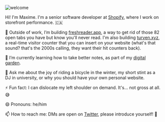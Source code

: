 ![welcome](https://user-images.githubusercontent.com/8457808/87365955-84d22000-c545-11ea-87ab-541778ee149a.gif)

Hi! I'm Maxime. I'm a senior software developer at [Shopify](https://www.shopify.ca/), where I work on storefront performance. 🇨🇦

🔭 Outside of work, I’m building [freshreader.app](https://freshreader.app/), a way to get rid of those 82 open tabs you have but know you'll never read. I'm also building [turven.xyz](https://turven.xyz/), a real-time visitor counter that you can insert on your website (what's that sound? that's the 2000s calling, they want their hit counters back).

🌱 I’m currently learning how to take better notes, as part of my [digital garden](https://maximevaillancourt.com/notes).

💬 Ask me about the joy of riding a bicycle in the winter, my short stint as a DJ in university, or why you should have your own personal website.

⚡ Fun fact: I can dislocate my left shoulder on demand. It's... not gross at all. 😅

😄 Pronouns: he/him

📫 How to reach me: DMs are open on [Twitter](https://twitter.com/vaillancourtmax), please introduce yourself! :wave:
